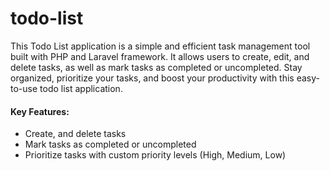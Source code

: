 # todo-list
This Todo List application is a simple and efficient task management tool built with PHP and Laravel framework. It allows users to create, edit, and delete tasks, as well as mark tasks as completed or uncompleted. Stay organized, prioritize your tasks, and boost your productivity with this easy-to-use todo list application.

#### Key Features:

- Create, and delete tasks
- Mark tasks as completed or uncompleted
- Prioritize tasks with custom priority levels (High, Medium, Low)
